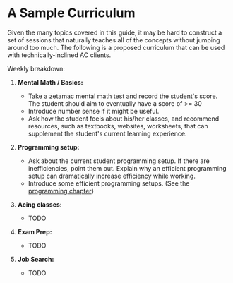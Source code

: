 # A Sample Curriculum

Given the many topics covered in this guide, it may be hard to construct a
set of sessions that naturally teaches all of the concepts without jumping
around too much. The following is a proposed curriculum that can be used
with technically-inclined AC clients.

Weekly breakdown:

1. **Mental Math / Basics:**
   - Take a zetamac mental math test and record the student's score.
     The student should aim to eventually have a score of >= 30
   - Introduce number sense if it might be useful.
   - Ask how the student feels about his/her classes, and recommend
     resources, such as textbooks, websites, worksheets, that can supplement
     the student's current learning experience.

2. **Programming setup:**
   - Ask about the current student programming setup.
     If there are inefficiencies, point them out. Explain why an efficient programming
     setup can dramatically increase efficiency while working.
   - Introduce some efficient programming setups. (See the [programming chapter](./programming.md))

3. **Acing classes:**
   - TODO

4. **Exam Prep:**
   - TODO

5. **Job Search:**
   - TODO